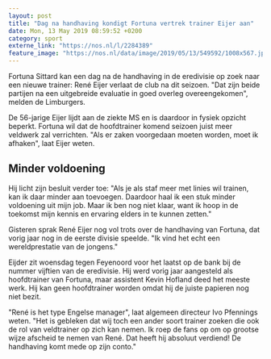```yaml
---
layout: post
title: "Dag na handhaving kondigt Fortuna vertrek trainer Eijer aan"
date: Mon, 13 May 2019 08:59:52 +0200
category: sport
externe_link: "https://nos.nl/l/2284389"
feature_image: "https://nos.nl/data/image/2019/05/13/549592/1008x567.jpg"
---
```


<p>Fortuna Sittard kan een dag na de handhaving in de eredivisie op zoek naar een nieuwe trainer: René Eijer verlaat de club na dit seizoen. "Dat zijn beide partijen na een uitgebreide evaluatie in goed overleg overeengekomen", melden de Limburgers.</p>
<p>De 56-jarige Eijer lijdt aan de ziekte MS en is daardoor in fysiek opzicht beperkt. Fortuna wil dat de hoofdtrainer komend seizoen juist meer veldwerk zal verrichten. "Als er zaken voorgedaan moeten worden, moet ik afhaken", laat Eijer weten.</p>
<h2>Minder voldoening</h2>
<p>Hij licht zijn besluit verder toe: "Als je als staf meer met linies wil trainen, kan ik daar minder aan toevoegen. Daardoor haal ik een stuk minder voldoening uit mijn job. Maar ik ben nog niet klaar, want ik hoop in de toekomst mijn kennis en ervaring elders in te kunnen zetten."</p>
<p>Gisteren sprak René Eijer nog vol trots over de handhaving van Fortuna, dat vorig jaar nog in de eerste divisie speelde. "Ik vind het echt een wereldprestatie van de jongens."</p>
<p>Eijder zit woensdag tegen Feyenoord voor het laatst op de bank bij de nummer vijftien van de eredivisie. Hij werd vorig jaar aangesteld als hoofdtrainer van Fortuna, maar assistent Kevin Hofland deed het meeste werk. Hij kan geen hoofdtrainer worden omdat hij de juiste papieren nog niet bezit.</p>
<p>"René is het type Engelse manager", laat algemeen directeur Ivo Pfennings weten. "Het is gebleken dat wij toch een ander soort trainer zoeken die ook de rol van veldtrainer op zich kan nemen. Ik roep de fans op om op grootse wijze afscheid te nemen van René. Dat heeft hij absoluut verdiend! De handhaving komt mede op zijn conto."</p>
